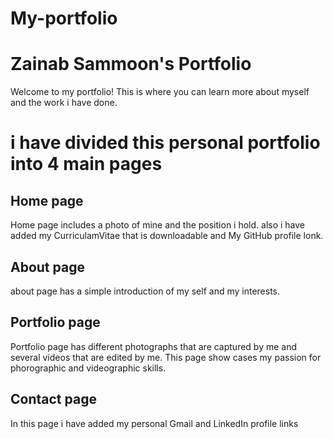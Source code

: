 # My-portfolio
# Zainab Sammoon's Portfolio
Welcome to my portfolio! This is where you can learn more about myself and the work i have done.

# i have divided this personal portfolio into 4 main pages
## Home page
Home page includes a photo of mine and the position i hold. also i have added my CurriculamVitae that is downloadable and My GitHub profile lonk.

## About page
about page has a simple introduction of my self and my interests. 

## Portfolio page
Portfolio page has different photographs that are captured by me and several videos that are edited by me. This page show cases my passion for phorographic and videographic skills. 

## Contact page
In this page i have added my personal Gmail and LinkedIn profile links 

